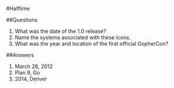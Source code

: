 #Halftime

##Questions
1. What was the date of the 1.0 release?
2. Name the systems associated with these icons.
3. What was the year and location of the first official GopherCon?

##Answers
1. March 28, 2012
2. Plan 9, Go
3. 2014, Denver
